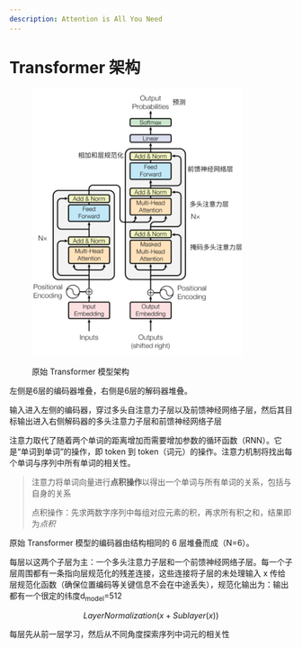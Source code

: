 ```yaml
---
description: Attention is All You Need
---
```


# Transformer 架构

<figure><img src="../.gitbook/assets/image (3).png" alt="" width="375"><figcaption><p>原始 Transformer 模型架构</p></figcaption></figure>

左侧是6层的编码器堆叠，右侧是6层的解码器堆叠。

输入进入左侧的编码器，穿过多头自注意力子层以及前馈神经网络子层，然后其目标输出进入右侧解码器的多头注意力子层和前馈神经网络子层



注意力取代了随着两个单词的距离增加而需要增加参数的循环函数（RNN）。它是“单词到单词”的操作，即 token 到 token（词元）的操作。注意力机制将找出每个单词与序列中所有单词的相关性。

> 注意力将单词向量进行**点积操作**以得出一个单词与所有单词的关系，包括与自身的关系
>
>
>
> 点积操作：先求两数字序列中每组对应元素的积，再求所有积之和，结果即&#x4E3A;_&#x70B9;积_



原始 Transformer 模型的编码器由结构相同的 6 层堆叠而成（N=6）。

每层以这两个子层为主：一个多头注意力子层和一个前馈神经网络子层。每一个子层周围都有一条指向层规范化的残差连接，这些连接将子层的未处理输入 x 传给层规范化函数（确保位置编码等关键信息不会在中途丢失），规范化输出为：输出都有一个很定的纬度d<sub>model</sub>=512

$$
LayerNormalization(x+Sublayer(x))
$$

每层先从前一层学习，然后从不同角度探索序列中词元的相关性

